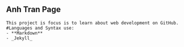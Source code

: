 ## Anh Tran Page
```
This project is focus is to learn about web development on GitHub.
#Languages and Syntax use:
- **Markdown**
- _Jekyll_
```
